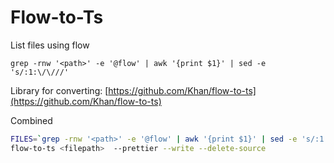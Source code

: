 # Flow-to-Ts

List files using flow

```
grep -rnw '<path>' -e '@flow' | awk '{print $1}' | sed -e 's/:1:\/\///'
```

Library for converting:
[https://github.com/Khan/flow-to-ts](https://github.com/Khan/flow-to-ts)

Combined

```sh
FILES=`grep -rnw '<path>' -e '@flow' | awk '{print $1}' | sed -e 's/:1:\/\///'`
flow-to-ts <filepath>  --prettier --write --delete-source

```
